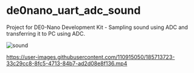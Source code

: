 # de0nano_uart_adc_sound
Project for DE0-Nano Development Kit - Sampling sound using ADC and transferring it to PC using ADC.

![sound](https://user-images.githubusercontent.com/110915050/185713516-96189cf5-aea4-4ba9-b58b-00dba5e2bd87.jpg)

https://user-images.githubusercontent.com/110915050/185713723-33c29cc8-8fc5-4713-84b7-ad2d08e8f136.mp4

